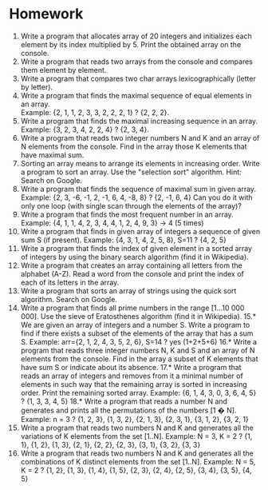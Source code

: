 # Homework

1. Write a program that allocates array of 20 integers and initializes each element by its index multiplied by 5. 
	Print the obtained array on the console.
2. Write a program that reads two arrays from the console and compares them element by element.
3. Write a program that compares two char arrays lexicographically (letter by letter).
4. Write a program that finds the maximal sequence of equal elements in an array.   
	Example: {2, 1, 1, 2, 3, 3, 2, 2, 2, 1} ? {2, 2, 2}.
5. Write a program that finds the maximal increasing sequence in an array. 
	Example: {3, 2, 3, 4, 2, 2, 4} ? {2, 3, 4}.
6. Write a program that reads two integer numbers N and K and an array of N elements from the console. 
	Find in the array those K elements that have maximal sum.
7. Sorting an array means to arrange its elements in increasing order. Write a program to sort an array. 
	Use the "selection sort" algorithm. Hint: Search on Google.
8. Write a program that finds the sequence of maximal sum in given array. 
	Example: {2, 3, -6, -1, 2, -1, 6, 4, -8, 8} ? {2, -1, 6, 4}
	Can you do it with only one loop (with single scan through the elements of the array)?
9. Write a program that finds the most frequent number in an array. 
	Example: {4, 1, 1, 4, 2, 3, 4, 4, 1, 2, 4, 9, 3} -> 4 (5 times)
10. Write a program that finds in given array of integers a sequence of given sum S (if present). 
	Example: {4, 3, 1, 4, 2, 5, 8}, S=11 ? {4, 2, 5}	
11. Write a program that finds the index of given element in a sorted array of integers by using the 
	binary search algorithm (find it in Wikipedia).
12. Write a program that creates an array containing all letters from the alphabet (A-Z). 
	Read a word from the console and print the index of each of its letters in the array.
13. Write a program that sorts an array of strings using the quick sort algorithm. Search on Google.
14. Write a program that finds all prime numbers in the range [1...10 000 000]. 
	Use the sieve of Eratosthenes algorithm (find it in Wikipedia).
15.* We are given an array of integers and a number S. Write a program to find if there exists a 
	subset of the elements of the array that has a sum S. 
	Example: arr={2, 1, 2, 4, 3, 5, 2, 6}, S=14 ? yes (1+2+5+6)
16.* Write a program that reads three integer numbers N, K and S and an array of N elements from the console. 
	Find in the array a subset of K elements that have sum S or indicate about its absence.
17.* Write a program that reads an array of integers and removes from it a minimal number of elements in such 
	way that the remaining array is sorted in increasing order. Print the remaining sorted array. 
	Example: {6, 1, 4, 3, 0, 3, 6, 4, 5} ? {1, 3, 3, 4, 5}
18.* Write a program that reads a number N and generates and prints all the permutations of the numbers [1 � N]. 
	Example: n = 3 ? {1, 2, 3}, {1, 3, 2}, {2, 1, 3}, {2, 3, 1}, {3, 1, 2}, {3, 2, 1}
19. Write a program that reads two numbers N and K and generates all the variations of K elements from the set [1..N]. 
	Example: N = 3, K = 2 ? {1, 1}, {1, 2}, {1, 3}, {2, 1}, {2, 2}, {2, 3}, {3, 1}, {3, 2}, {3, 3}
20. Write a program that reads two numbers N and K and generates all the combinations of K distinct elements from the set [1..N]. Example:
	N = 5, K = 2 ? {1, 2}, {1, 3}, {1, 4}, {1, 5}, {2, 3}, {2, 4}, {2, 5}, {3, 4}, {3, 5}, {4, 5}
